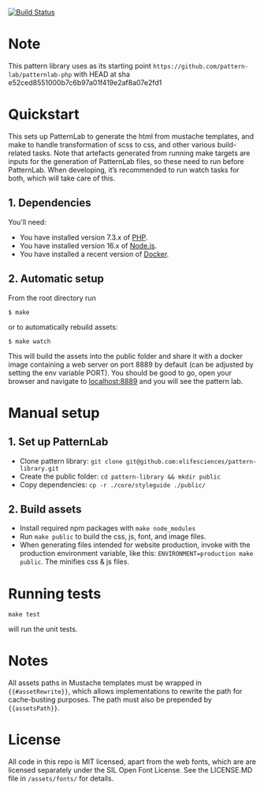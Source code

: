 [![Build Status](https://alfred.elifesciences.org/buildStatus/icon?job=prod-pattern-library)](https://alfred.elifesciences.org/job/prod-pattern-library/)
# Note
This pattern library uses as its starting point `https://github.com/pattern-lab/patternlab-php` with HEAD at sha e52ced8551000b7c6b97a01f419e2af8a07e2fd1

# Quickstart

This sets up PatternLab to generate the html from mustache templates, and make to handle transformation
of scss to css, and other various build-related tasks. Note that artefacts generated from running make targets 
are inputs for the generation of PatternLab files, so these need to run before PatternLab. When developing,
it’s recommended to run watch tasks for both, which will take care of this.

## 1. Dependencies
You'll need:

* You have installed version 7.3.x of [PHP](https://www.php.net/).
* You have installed version 16.x of [Node.js](https://nodejs.org/en/).
* You have installed a recent version of [Docker](https://www.docker.com/).

## 2. Automatic setup
From the root directory run
```
$ make
```
or to automatically rebuild assets:
```
$ make watch
```
This will build the assets into the public folder and share it with a docker image containing a web server on port 8889 by default (can be adjusted by setting the env variable PORT).
You should be good to go, open your browser and navigate to [localhost:8889](http://localhost:8889) and you will see the pattern lab.

# Manual setup

## 1. Set up PatternLab

- Clone pattern library: `git clone git@github.com:elifesciences/pattern-library.git`
- Create the public folder: `cd pattern-library && mkdir public`
- Copy dependencies: `cp -r ./core/styleguide ./public/`

## 2. Build assets

- Install required npm packages with `make node_modules`
- Run `make public` to build the css, js, font, and image files.
- When generating files intended for website production, invoke with the production environment variable, like this: `ENVIRONMENT=production make public`. The minifies css & js files.

# Running tests

```
make test
```

will run the unit tests.

# Notes

All assets paths in Mustache templates must be wrapped in `{{#assetRewrite}}`, which allows implementations to rewrite the path for cache-busting purposes. The path must also be prepended by `{{assetsPath}}`. 

# License
All code in this repo is MIT licensed, apart from the web fonts, which are are licensed separately under the SIL Open Font License. See the LICENSE.MD file in `/assets/fonts/` for details.
